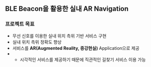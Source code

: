 ## BLE Beacon을 활용한 실내 AR Navigation
### 프로젝트 목표
* 무선 신호를 이용한 실내 위치 측위 기반 서비스 구현  
* 실내 위치 측위 정확도 향상  
* 서비스를 __AR(Augmented Reality, 증강현실)__ Application으로 제공  
* * 시각적인 서비스를 제공하기 때문에 직관적인 길찾기 서비스 이용 가능

